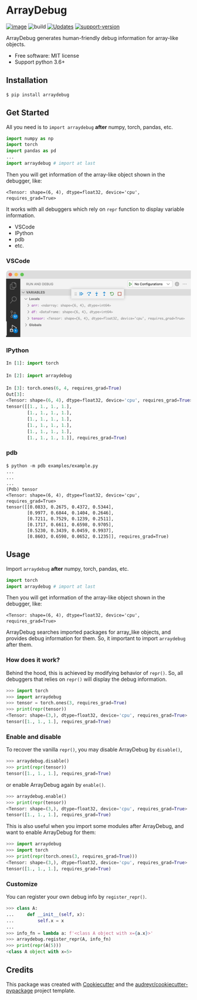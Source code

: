 # ArrayDebug

[![image](https://img.shields.io/pypi/v/arraydebug.svg)](https://pypi.python.org/pypi/arraydebug)
![build](https://github.com/liqimai/arraydebug/actions/workflows/build.yaml/badge.svg)
[![Updates](https://pyup.io/repos/github/liqimai/arraydebug/shield.svg)](https://pyup.io/repos/github/liqimai/arraydebug/)
[![support-version](https://img.shields.io/pypi/pyversions/arraydebug)](https://img.shields.io/pypi/pyversions/arraydebug)
<!-- [![Documentation Status](https://readthedocs.org/projects/arraydebug/badge/?version=latest)](https://arraydebug.readthedocs.io/en/latest/?version=latest) -->

ArrayDebug generates human-friendly debug information for array-like
objects.

-   Free software: MIT license
-   Support python 3.6+
<!-- -   Documentation: <https://arraydebug.readthedocs.io>. -->


## Installation

```shell
$ pip install arraydebug
```

## Get Started

All you need is to `import arraydebug` __after__ numpy, torch, pandas, etc.

```python
import numpy as np
import torch
import pandas as pd
...
import arraydebug # import at last
```

Then you will get information of the array-like object shown in the debugger, like:
```
<Tensor: shape=(6, 4), dtype=float32, device='cpu', requires_grad=True>
```
It works with all debuggers which rely on `repr` function to display variable information.
- VSCode
- IPython
- pdb
- etc.

<!-- TODO: add PyCharm support -->

### VSCode
![](https://raw.githubusercontent.com/liqimai/arraydebug/master/images/vscode.png)


### IPython
```python
In [1]: import torch

In [2]: import arraydebug

In [3]: torch.ones(6, 4, requires_grad=True)
Out[3]:
<Tensor: shape=(6, 4), dtype=float32, device='cpu', requires_grad=True>
tensor([[1., 1., 1., 1.],
        [1., 1., 1., 1.],
        [1., 1., 1., 1.],
        [1., 1., 1., 1.],
        [1., 1., 1., 1.],
        [1., 1., 1., 1.]], requires_grad=True)
```

### pdb
```shell
$ python -m pdb examples/example.py
...
...
...
(Pdb) tensor
<Tensor: shape=(6, 4), dtype=float32, device='cpu', requires_grad=True>
tensor([[0.0833, 0.2675, 0.4372, 0.5344],
        [0.9977, 0.6844, 0.1404, 0.2646],
        [0.7211, 0.7529, 0.1239, 0.2511],
        [0.1717, 0.6611, 0.6598, 0.9705],
        [0.5230, 0.3439, 0.0459, 0.9937],
        [0.8603, 0.6598, 0.0652, 0.1235]], requires_grad=True)
```

<!-- <pre>
<code><span style="color:green">In [1]:</span><span class="pl-k">import</span> torch

<span style="color:green">In [2]:</span><span class="pl-k">import</span> arraydebug

<span style="color:green">In [3]:</span>torch.ones(6, 4, requires_grad=True)
<span style="color:red">Out[3]:</span>
&lt;Tensor: shape=(6, 4), dtype=float32, device='cpu', requires_grad=True&gt;
tensor([[<span class="pl-c1">1.</span>, 1., 1., 1.],
        [1., 1., 1., 1.],
        [1., 1., 1., 1.],
        [1., 1., 1., 1.],
        [1., 1., 1., 1.],
        [1., 1., 1., 1.]], requires_grad=True)</code>
</pre> -->

## Usage

Import `arraydebug` __after__ numpy, torch, pandas, etc.

```python
import torch
import arraydebug # import at last
```
Then you will get information of the array-like object shown in the debugger, like:
```
<Tensor: shape=(6, 4), dtype=float32, device='cpu', requires_grad=True>
```

ArrayDebug searches imported packages for array_like objects, and provides debug information for them. So, it important to import `arraydebug` after them.


### How does it work?
Behind the hood, this is achieved by modifying behavior of `repr()`. So, all debuggers that relies on `repr()` will display the debug information.

```python
>>> import torch
>>> import arraydebug
>>> tensor = torch.ones(3, requires_grad=True)
>>> print(repr(tensor))
<Tensor: shape=(3,), dtype=float32, device='cpu', requires_grad=True>
tensor([1., 1., 1.], requires_grad=True)
```

### Enable and disable
To recover the vanilla `repr()`, you may disable ArrayDebug by `disable()`,
```python
>>> arraydebug.disable()
>>> print(repr(tensor))
tensor([1., 1., 1.], requires_grad=True)
```

or enable ArrayDebug again by `enable()`.
```python
>>> arraydebug.enable()
>>> print(repr(tensor))
<Tensor: shape=(3,), dtype=float32, device='cpu', requires_grad=True>
tensor([1., 1., 1.], requires_grad=True)
```

This is also useful when you import some modules after ArrayDebug, and want to enable ArrayDebug for them:
```python
>>> import arraydebug
>>> import torch
>>> print(repr(torch.ones(3, requires_grad=True)))
<Tensor: shape=(3,), dtype=float32, device='cpu', requires_grad=True>
tensor([1., 1., 1.], requires_grad=True)
```

### Customize

You can register your own debug info by `register_repr()`.
```python
>>> class A:
...     def __init__(self, x):
...         self.x = x
...
>>> info_fn = lambda a: f'<class A object with x={a.x}>'
>>> arraydebug.register_repr(A, info_fn)
>>> print(repr(A(5)))
<class A object with x=5>
```

## Credits

This package was created with
[Cookiecutter](https://github.com/audreyr/cookiecutter) and the
[audreyr/cookiecutter-pypackage](https://github.com/audreyr/cookiecutter-pypackage)
project template.
